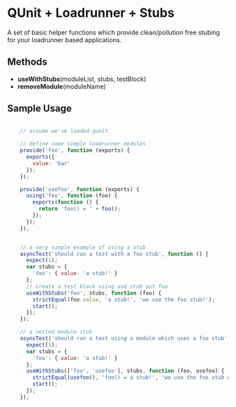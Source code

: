QUnit + Loadrunner + Stubs
====================
A set of basic helper functions which provide clean/pollution free stubing for your loadrunner based applications.

Methods
-------------------   

 - **useWithStubs**(moduleList, stubs, testBlock)
 - **removeModule**(moduleName)

Sample Usage
-------------------
```javascript

    // assume we've loaded qunit
    
    // define some simple loadrunner modules
    provide('foo', function (exports) {
      exports({
        value: 'bar'
      });
    });

    provide('usefoo', function (exports) {
      using('foo', function (foo) {
        exports(function () {
          return 'foo() = ' + foo();
        });
      });
    });


    // a very simple example of using a stub
    asyncTest('should run a test with a foo stub', function () {
      expect(1);
      var stubs = {
        'foo': { value: 'a stub!' }
      };
      // create a test block using and stub out foo
      useWithStubs('foo', stubs, function (foo) {
        strictEqual(foo.value, 'a stub!', 'we use the foo stub!');
        start();
      });
    });

    // a nested module stub
    asyncTest('should run a test using a module which uses a foo stub', function () {
      expect(1);
      var stubs = {
        'foo': { value: 'a stub!' }
      };
      useWithStubs(['foo', 'usefoo'], stubs, function (foo, usefoo) {
        strictEqual(usefoo(), 'foo() = a stub!', 'we use the foo stub with the real usefoo!');
        start();
      });
    });


```
  